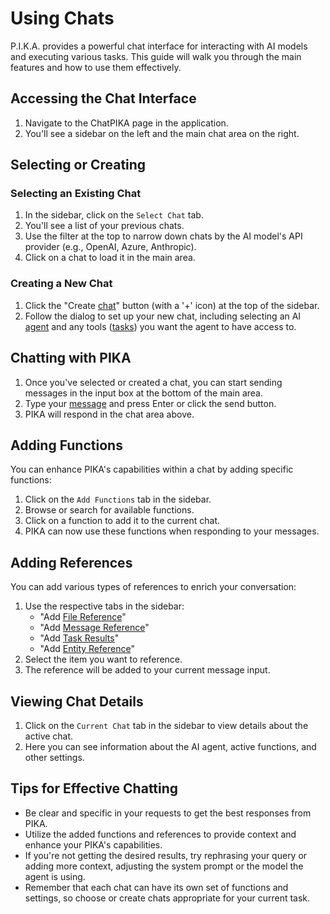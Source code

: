 # Using Chats

P.I.K.A. provides a powerful chat interface for interacting with AI models and executing various tasks. This guide will walk you through the main features and how to use them effectively.

## Accessing the Chat Interface

1. Navigate to the ChatPIKA page in the application.
2. You'll see a sidebar on the left and the main chat area on the right.

## Selecting or Creating

### Selecting an Existing Chat
1. In the sidebar, click on the `Select Chat` tab.
2. You'll see a list of your previous chats.
3. Use the filter at the top to narrow down chats by the AI model's API provider (e.g., OpenAI, Azure, Anthropic).
4. Click on a chat to load it in the main area.

### Creating a New Chat
1. Click the "Create [chat](/shared/knowledgebase/core/chat)" button (with a '+' icon) at the top of the sidebar. 
2. Follow the dialog to set up your new chat, including selecting an AI [agent](/shared/knowledgebase/core/agent) and any tools ([tasks](/shared/knowledgebase/core/task/task)) you want the agent to have access to.

## Chatting with PIKA

1. Once you've selected or created a chat, you can start sending messages in the input box at the bottom of the main area.
2. Type your [message](/shared/knowledgebase/core/message) and press Enter or click the send button.
3. PIKA will respond in the chat area above.

## Adding Functions

You can enhance PIKA's capabilities within a chat by adding specific functions:

1. Click on the `Add Functions` tab in the sidebar.
2. Browse or search for available functions.
3. Click on a function to add it to the current chat.
4. PIKA can now use these functions when responding to your messages.

## Adding References

You can add various types of references to enrich your conversation:

1. Use the respective tabs in the sidebar:
   - "Add [File Reference](/shared/knowledgebase/core/file)"
   - "Add [Message Reference](/shared/knowledgebase/core/message)"
   - "Add [Task Results](/shared/knowledgebase/core/task_response)"
   - "Add [Entity Reference](/shared/knowledgebase/core/entity_reference)"
2. Select the item you want to reference.
3. The reference will be added to your current message input.

## Viewing Chat Details

1. Click on the `Current Chat` tab in the sidebar to view details about the active chat.
2. Here you can see information about the AI agent, active functions, and other settings.

## Tips for Effective Chatting

- Be clear and specific in your requests to get the best responses from PIKA.
- Utilize the added functions and references to provide context and enhance your PIKA's capabilities.
- If you're not getting the desired results, try rephrasing your query or adding more context, adjusting the system prompt or the model the agent is using. 
- Remember that each chat can have its own set of functions and settings, so choose or create chats appropriate for your current task.